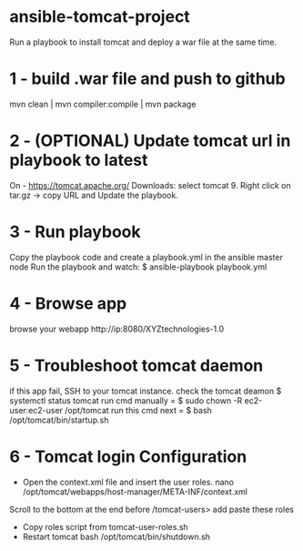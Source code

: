 # ansible-tomcat-project
Run a playbook to install tomcat and deploy a war file at the same time.

# 1 - build .war file and push to github
mvn clean |
mvn compiler:compile |
mvn package

# 2 - (OPTIONAL) Update tomcat url in playbook to latest
On - https://tomcat.apache.org/
Downloads: select tomcat 9.
Right click on tar.gz -> copy URL and Update the playbook.

# 3 - Run playbook
Copy the playbook code and create a playbook.yml in the ansible master node
Run the playbook and watch: $ ansible-playbook playbook.yml

# 4 - Browse app
browse your webapp http://ip:8080/XYZtechnologies-1.0

# 5 - Troubleshoot tomcat daemon
if this app fail, SSH to your tomcat instance. 
check the tomcat deamon $ systemctl status tomcat
run cmd manually = $ sudo chown -R ec2-user:ec2-user /opt/tomcat 
run this cmd next = $ bash /opt/tomcat/bin/startup.sh

# 6 - Tomcat login Configuration
- Open the context.xml file and insert the user roles.
nano /opt/tomcat/webapps/host-manager/META-INF/context.xml

Scroll to the bottom at the end before /tomcat-users> add paste these roles
- Copy roles script from tomcat-user-roles.sh
- Restart tomcat
bash /opt/tomcat/bin/shutdown.sh
